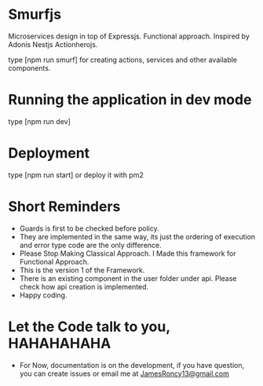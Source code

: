 # Smurfjs

Microservices design in top of Expressjs. Functional approach. Inspired by Adonis Nestjs Actionherojs.

type [npm run smurf] for creating actions, services and other available components.

# Running the application in dev mode

type [npm run dev]

# Deployment

type [npm run start] or deploy it with pm2

# Short Reminders

- Guards is first to be checked before policy.
- They are implemented in the same way, its just the ordering of execution and error type code are the only difference.
- Please Stop Making Classical Approach. I Made this framework for Functional Approach.
- This is the version 1 of the Framework.
- There is an existing component in the user folder under api. Please check how api creation is implemented.
- Happy coding.

# Let the Code talk to you, HAHAHAHAHA
- For Now, documentation is on the development, if you have question, you can create issues or email me at JamesRoncy13@gmail.com
